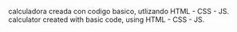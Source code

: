 calculadora creada con codigo basico, utlizando HTML - CSS - JS.
calculator created with basic code, using HTML - CSS - JS.
